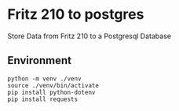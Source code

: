 # Fritz 210 to postgres

Store Data from Fritz 210 to a Postgresql Database


## Environment

```
python -m venv ./venv
source ./venv/bin/activate
pip install python-dotenv
pip install requests
```
